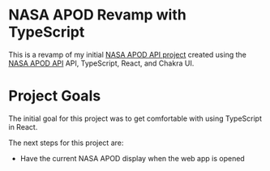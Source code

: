 # NASA APOD Revamp with TypeScript

This is a revamp of my initial [NASA APOD API project](#) created using the [NASA APOD API](https://developers.google.com/books/docs/v1/getting_started) API, TypeScript, React, and Chakra UI.

# Project Goals
The initial goal for this project was to get comfortable with using TypeScript in React.

The next steps for this project are:
- Have the current NASA APOD display when the web app is opened